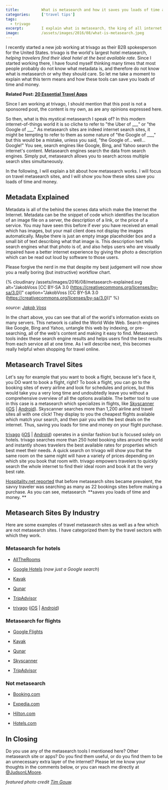 ```yaml
---
title:			What is metasearch and how it saves you loads of time and money
categories:		['travel tips']
tags:
  - trivago
excerpt:		I explain what is metasearch, the king of all internet search tools. With metasearch, you can search more of the internet faster, saving you time and money.
image:			/assets/images/2016/08/what-is-metasearch.jpeg
---
```



I recently started a new job working at trivago as their B2B spokesperson for the United States. trivago is the world's largest hotel metasearch, _helping travelers find their ideal hotel at the best available rate_. Since I started working there, I have found myself thinking many times that most people probably do not know what metadata is, and therefore do not know what is metasearch or why they should care. So let me take a moment to explain what this term means and how these tools can save you loads of time and money.

**Related Post: [20 Essential Travel Apps](/essential-travel-apps/)**

Since I am working at trivago, I should mention that this post is not a sponsored post, the content is my own, as are any opinions expressed here.

So then, what is this mystical metasearch I speak of? In this modern internet-of-things world it is so cliche to refer to "the Uber of \_\_\_" or "the Google of \_\_\_." As metasearch sites are indeed internet search sites, it might be tempting to refer to them as some nature of "the Google of \_\_\_," but this would be a mistake, unless you said, "the Google of... well... Google!" You see, search engines like Google, Bing, and Yahoo search the internet's content. Metasearch engines search the data from search engines. Simply put, metasearch allows you to search across multiple search sites simultaneously.

In the following, I will explain a bit about how metasearch works. I will focus on travel metasearch sites, and I will show you how these sites save you loads of time and money.

## Metadata Explained

Metadata is all of the behind the scenes data which make the Internet the Internet. Metadata can be the snippet of code which identifies the location of an image file on a server, the description of a link, or the price of a service. You may have seen this before if ever you have received an email which has images, but your mail client does not display the images automatically. Maybe there is just an empty image placeholder box and a small bit of text describing what that image is. This description text tells search engines what that photo is of, and also helps users who are visually impaired have a better internet experience by giving the photo a description which can be read out loud by software to those users.

Please forgive the nerd in me that despite my best judgement will now show you a really boring (but instructive) workflow chart.

{% cloudinary /assets/images/2016/08/metasearch-explained.svg alt="JakobVoss [CC BY-SA 3.0 (https://creativecommons.org/licenses/by-sa/3.0)]" caption="JakobVoss [CC BY-SA 3.0 (https://creativecommons.org/licenses/by-sa/3.0)]" %}

_source: [Jakob Voss](https://en.wikipedia.org/wiki/Metasearch_engine#/media/File:Meta-search-en.svg)_

In the chart above, you can see that all of the world's information exists on many servers. This network is called the World Wide Web. Search engines like Google, Bing and Yahoo, untangle this web by indexing, or pre-searching, all of the web's content and making it easy to find. Metasearch tools index these search engine results and helps users find the best results from each service all at one time. As I will describe next, this becomes really helpful when shopping for travel online.

## Metasearch Travel Sites

Let's say for example that you want to book a flight, because let's face it, you DO want to book a flight, right? To book a flight, you can go to the booking sites of every airline and look for schedules and prices, but this would take you a very long time and undoubtedly leave you without a comprehensive overview of all the options available. The better tool to use in this case is a metasearch which specializes in flights, like [Skyscanner](http://skyscanner.com) ([iOS](https://geo.itunes.apple.com/us/app/skyscanner/id415458524?mt=8&at=1l3vaf4) | [Android](https://play.google.com/store/apps/details?id=net.skyscanner.android.main)). Skyscanner searches more than 1,200 airline and travel sites all with one click! They display to you the cheapest flights available which match your search, and then pair you with the best deals on the internet. Thus, saving you loads for time and money on your flight purchase.

[trivago](http://trivago.com) ([iOS](https://geo.itunes.apple.com/us/app/trivago-hotel-deal-comparison/id376888389?mt=8&at=1l3vaf4) | [Android](https://play.google.com/store/apps/details?id=com.trivago)) operates in a similar fashion but is focused solely on hotels. trivago searches more than 250 hotel booking sites around the world and instantly shows travelers the best available rates for properties which best meet their needs. A quick search on trivago will show you that the same room on the same night will have a variety of prices depending on which site you book that room with. trivago empowers travelers to quickly search the whole internet to find their ideal room and book it at the very best rate.

[Hospitality.net reported](http://www.hospitalitynet.org/news/4066748.html) that before metasearch sites became prevalent, the savvy traveler was searching as many as 22 bookings sites before making a purchase. As you can see, metasearch  **saves you loads of time and money. **

## Metasearch Sites By Industry

Here are some examples of travel metasearch sites as well as a few which are not metasearch sites. I have categorized them by the travel sectors with which they work.

### Metasearch for hotels
- [AllTheRooms](http://www.alltherooms.com/)

- [Google Hotels](https://www.google.com/maps?q=hotels+in+austin+texas) (_now just a Google search_)

- [Kayak](http://kayak.com)

- [Qunar](http://www.qunar.com/)

- [TripAdvisor](http://tripadvisor.com)

- [trivago](http://trivago.com) ([iOS](https://geo.itunes.apple.com/us/app/trivago-hotel-deal-comparison/id376888389?mt=8&at=1l3vaf4) | [Android](https://play.google.com/store/apps/details?id=com.trivago))

### Metasearch for flights
- [Google Flights](https://www.google.com/flights/#search;f=DUS,QDU;t=AUS;d=2016-09-28;r=2016-10-02;q=dus+to+aus)

- [Kayak](http://kayak.com)

- [Qunar](http://www.qunar.com/)

- [Skyscanner](http://skyscanner.com)

- [TripAdvisor](http://tripadvisor.com)

### Not metasearch
- [Booking.com](http://booking.com)

- [Expedia.com](http://expedia.com)

- [Hilton.com](http://hilton.com)

- [Hotels.com](http://hotels.com)

## In Closing

Do you use any of the metasearch tools I mentioned here? Other metasearch site or apps? Do you find them useful, or do you find them to be an unnecessary extra layer of the internet? Please let me know your thoughts in the comments below, or you can reach me directly at [@JudsonLMoore](https://twitter.com/judsonlmoore/).

_featured photo credit [Tim Gouw](https://unsplash.com/@punttim)._